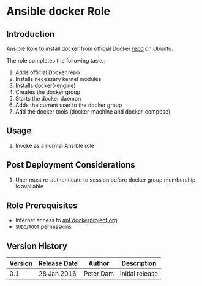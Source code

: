 # Ansible docker Role

## Introduction
 
Ansible Role to install docker from official Docker [repo](https://apt.dockerproject.org) on Ubuntu.

The role completes the following tasks:

1. Adds official Docker repo
1. Installs necessary kernel modules
1. Installs docker(-engine)
1. Creates the docker group
1. Starts the docker daemon
1. Adds the current user to the docker group
1. Add the docker tools (docker-machine and docker-compose)
 
## Usage
1. Invoke as a normal Ansible role
 
## Post Deployment Considerations
1. User must re-authenticate to session before docker group membership is available

## Role Prerequisites
* Internet access to [apt.dockerproject.org](apt.dockerproject.org)
* `SUDO`/`ROOT` permissions 
 
## Version History
| Version | Release Date | Author | Description |
| ------- | ------------ | ----------- | ----------- |
| 0.1 | 28 Jan 2016 | Peter Dam | Initial release |